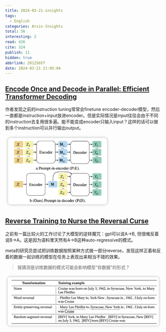 ```yaml
---
title: 2024-03-21-insights
tags:
  - English
categories: Arxiv-Insights
total: 56
interesting: 2
read: 426
cite: 324
publish: 11
hidden: true
abbrlink: 2812565f
date: 2024-03-21 21:05:04
---
```




## [Encode Once and Decode in Parallel: Efficient Transformer Decoding](https://arxiv.org/pdf/2403.13112.pdf)

作者发现之前的instruction tuning常常会finetune encoder-decoder模型，然后一直都是instruction+input放进encoder。但是实际情况是input往往会由于不同的instruction去复用很多遍。能不能变成encoder只输入input？这样的话可以做到多个instruction可以并行输出output。

<img src="../../files/images/arxiv-insights/2024-03-18-03-22/pid.png" style="zoom:33%;"   >



## [Reverse Training to Nurse the Reversal Curse](https://arxiv.org/pdf/2403.13799.pdf)

之前有一篇比较火的工作讨论了大模型的逆转魔咒：gpt可以说A->B, 但很难反着说B->A。这是因为语料里天然有A->B这种auto-regressive的模式。

meta的研究员尝试把训练数据按照某种方式做一部分reverse，发现这样正着和反着的数据一起训练的模型在任务上表现出来相当不错的效果。

> 我猜测是训练数据的模式可能会影响模型“存数据”的形式？

<img src="../../files/images/arxiv-insights/2024-03-18-03-22/inverse.png"  >
